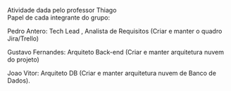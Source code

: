 Atividade dada pelo professor Thiago  
Papel de cada integrante do grupo:

Pedro Antero: Tech Lead , Analista de Requisitos (Criar e manter o quadro Jira/Trello)

Gustavo Fernandes: Arquiteto Back-end (Criar e manter arquitetura nuvem do projeto)

Joao Vitor: Arquiteto DB (Criar e manter arquitetura nuvem de Banco de Dados).
